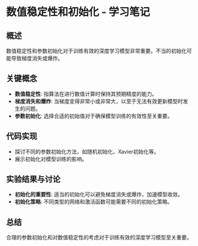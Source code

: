 # 数值稳定性和初始化 - 学习笔记

## 概述
数值稳定性和参数初始化对于训练有效的深度学习模型非常重要。不当的初始化可能导致梯度消失或爆炸。

## 关键概念
- **数值稳定性**: 指算法在进行数值计算时保持其预期精度的能力。
- **梯度消失和爆炸**: 当梯度变得非常小或非常大，以至于无法有效更新模型时发生的问题。
- **参数初始化**: 选择合适的初始值对于确保模型训练的有效性至关重要。

## 代码实现
- 探讨不同的参数初始化方法，如随机初始化、Xavier初始化等。
- 展示初始化对模型训练的影响。

## 实验结果与讨论
- **初始化的重要性**: 适当的初始化可以避免梯度消失或爆炸，加速模型收敛。
- **初始化策略**: 不同类型的网络和激活函数可能需要不同的初始化策略。

## 总结
合理的参数初始化和对数值稳定性的考虑对于训练有效的深度学习模型至关重要。